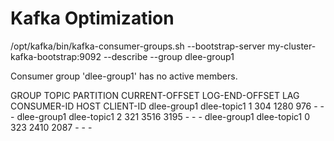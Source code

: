 # Kafka Optimization


/opt/kafka/bin/kafka-consumer-groups.sh --bootstrap-server my-cluster-kafka-bootstrap:9092 --describe --group dlee-group1

Consumer group 'dlee-group1' has no active members.

GROUP           TOPIC           PARTITION  CURRENT-OFFSET  LOG-END-OFFSET  LAG             CONSUMER-ID     HOST            CLIENT-ID
dlee-group1     dlee-topic1     1          304             1280            976             -               -               -
dlee-group1     dlee-topic1     2          321             3516            3195            -               -               -
dlee-group1     dlee-topic1     0          323             2410            2087            -               -               -
